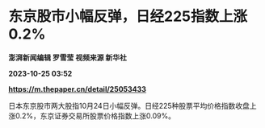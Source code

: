 # 东京股市小幅反弹，日经225指数上涨0.2%
**澎湃新闻编辑 罗雪莹 视频来源 新华社**

**2023-10-25 03:52**

**https://m.thepaper.cn/detail/25053433**

日本东京股市两大股指10月24日小幅反弹。日经225种股票平均价格指数收盘上涨0.2%，东京证券交易所股票价格指数上涨0.09%。